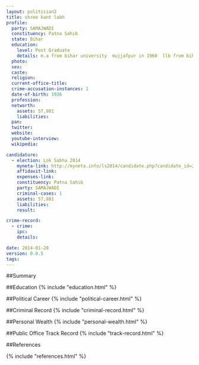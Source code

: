 ```yaml
---
layout: politician2
title: shree kant labh
profile: 
  party: SAMAJWADI
  constituency: Patna Sahib
  state: Bihar
  education: 
    level: Post Graduate
    details: m.a from bihar university  mujjafpur in 1960  llb from bihar university from mujjafpur in 1966
  photo: 
  sex: 
  caste: 
  religion: 
  current-office-title: 
  crime-accusation-instances: 1
  date-of-birth: 1936
  profession: 
  networth: 
    assets: 57,881
    liabilities: 
  pan: 
  twitter: 
  website: 
  youtube-interview: 
  wikipedia: 

candidature: 
  - election: Lok Sabha 2014
    myneta-link: http://myneta.info/ls2014/candidate.php?candidate_id=2774
    affidavit-link: 
    expenses-link: 
    constituency: Patna Sahib 
    party: SAMAJWADI
    criminal-cases: 1
    assets: 57,881
    liabilities: 
    result:  

crime-record: 
  - crime: 
    ipc: 
    details:  

date: 2014-01-28
version: 0.0.5
tags: 
---
```

##Summary


##Education
{% include "education.html" %}


##Political Career
{% include "political-career.html" %}


##Criminal Record
{% include "criminal-record.html" %}


##Personal Wealth
{% include "personal-wealth.html" %}


##Public Office Track Record
{% include "track-record.html" %}


##References


{% include "references.html" %}